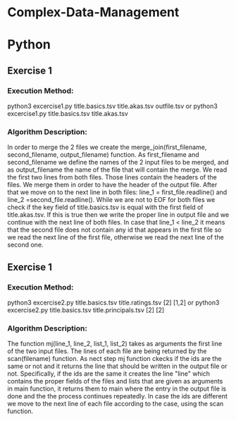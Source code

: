 # Complex-Data-Management

# Python

## Exercise 1
### Execution Method: 
python3 excercise1.py title.basics.tsv title.akas.tsv outfile.tsv or 
python3 excercise1.py title.basics.tsv title.akas.tsv


### Algorithm Description: 

In order to merge the 2 files we create the merge_join(first_filename, second_filename, output_filename) function. As first_filename and second_filename we define the names of the 2 input files to be merged, and as output_filename the name of the file that will contain the merge.
We read the first two lines from both files. Those lines contain the headers of the files. We merge them in order to have the header of the output file. 
After that we move on to the next line in both files: line_1 = first_file.readline() and line_2 =second_file.readline().
While we are not to EOF for both files we check if the key field of title.basics.tsv is equal with the first field of title.akas.tsv. If this is true then we write the proper line in output file and we continue with the next line of both files.
In case that line_1 < line_2 it means that the second file does not contain any id that appears in the first file so we read the next line of the first file,
otherwise we read the next line of the second one. 

## Exercise 1
### Execution Method: 
python3 excercise2.py title.basics.tsv title.ratings.tsv [2] [1,2] or
python3 excercise2.py title.basics.tsv title.principals.tsv [2] [2]

### Algorithm Description: 
The function mj(line_1, line_2, list_1, list_2) takes as arguments the first line of the two input files. The lines of each file are being returned by the scan(filename) function. 
As nect step mj function ckecks if the ids are the same or not and it returns the line that should be written in the output file or not.
Specifically, if the ids are the same it creates the line "line" which contains the proper fields of the files and lists that are given as arguments in main function, 
it returns them to main where the entry in the output file is done and the the process continues repeatedly. In case the ids are different we move to the next line of each file according to the case, using the scan function. 
